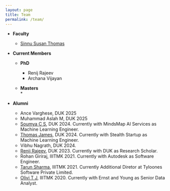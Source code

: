 ```yaml
---
layout: page
title: Team
permalink: /team/
---
```

* **Faculty**
  <br/>
  * [Sinnu Susan Thomas](https://sinnuthomas.github.io/bio/)

* **Current Members**
  <br/>
  * **PhD**
    <br/>
    * Renij Rajeev
    * Archana Vijayan
   
  * **Masters**
    <br/>
    * 
  
* **Alumni**
  <br/>
  * Ance Varghese, DUK 2025
  * Muhammad Aslah M, DUK 2025
  * [Soumya C S](https://www.linkedin.com/in/soucs/), DUK 2024. Currently with MindsMap AI Services as Machine Learning Engineer.
  * [Thomas James](https://in.linkedin.com/in/thomas-james-000073199), DUK 2024. Currently with Stealth Startup as Machine Learning Engineer.
  * Vibhu Nagrath, DUK 2024.
  * [Renij Rajeev](https://in.linkedin.com/in/renij-rajeev-513916195), DUK 2023. Currently with DUK as Research Scholar. 
  * Rohan Giriraj, IIITMK 2021. Currently with Autodesk as Software Engineer. 
  * [Tarun Sharma](https://in.linkedin.com/in/tarun-sharma-685a04148), IIITMK 2021. Currently Additional Diretor at Tyloones Software Private Limited.
  * [Olivi T J](https://in.linkedin.com/in/olivitj?trk=people_directory), IIITMK 2020. Currently with Ernst and Young as Senior Data Analyst.
